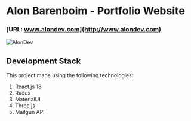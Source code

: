# Alon Barenboim - Portfolio Website
                                    
                                    
### [URL: www.alondev.com](http://www.alondev.com)

![AlonDev](https://alonilk2.github.io/map1/abdev-shot1.png)




## Development Stack

This project made using the following technologies:

1) React.js 18
2) Redux
3) MaterialUI
4) Three.js
5) Mailgun API

